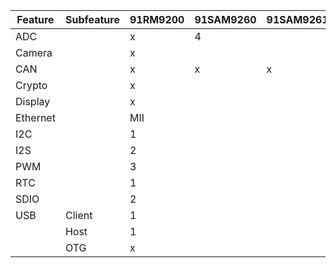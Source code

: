 
| Feature | Subfeature | 91RM9200 | 91SAM9260 | 91SAM9261 | 91SAM9263 | 91SAM9XE | 91SAM12N | 91SAM9R | 91SAM9G |
| ------ | ------ | ------ | ------ | ------ | ------ | ------ | ------ | ------ | ------ |
| ADC | | x | 4 |
| Camera | | x |
| CAN | | x | x | x |
| Crypto | | x |
| Display | | x |
| Ethernet | | MII |
| I2C | | 1 |
| I2S | | 2 |
| PWM | | 3 |
| RTC | | 1 |
| SDIO | | 2 |
| USB | Client | 1|
| | Host | 1 |
| | OTG | x |
